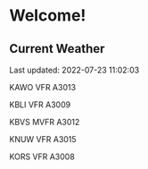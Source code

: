 # Welcome!

## Current Weather

Last updated: 2022-07-23 11:02:03

KAWO VFR A3013

KBLI VFR A3009

KBVS MVFR A3012

KNUW VFR A3015

KORS VFR A3008


